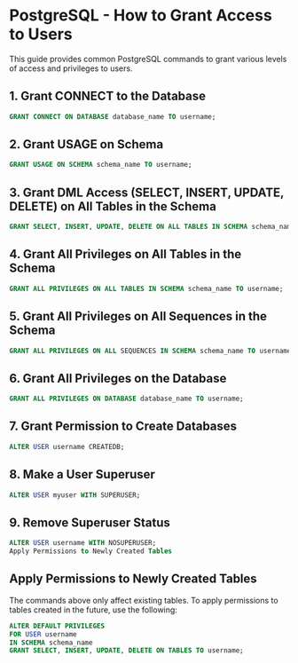 # PostgreSQL - How to Grant Access to Users
This guide provides common PostgreSQL commands to grant various levels of access and privileges to users.

## 1. Grant CONNECT to the Database
```sql
GRANT CONNECT ON DATABASE database_name TO username;
```

## 2. Grant USAGE on Schema
```sql
GRANT USAGE ON SCHEMA schema_name TO username;
```

## 3. Grant DML Access (SELECT, INSERT, UPDATE, DELETE) on All Tables in the Schema
```sql
GRANT SELECT, INSERT, UPDATE, DELETE ON ALL TABLES IN SCHEMA schema_name TO username;
```

## 4. Grant All Privileges on All Tables in the Schema
```sql
GRANT ALL PRIVILEGES ON ALL TABLES IN SCHEMA schema_name TO username;
```
## 5. Grant All Privileges on All Sequences in the Schema
```sql
GRANT ALL PRIVILEGES ON ALL SEQUENCES IN SCHEMA schema_name TO username;
```
## 6. Grant All Privileges on the Database
```sql
GRANT ALL PRIVILEGES ON DATABASE database_name TO username;
```
## 7. Grant Permission to Create Databases
```sql
ALTER USER username CREATEDB;
```
## 8. Make a User Superuser
```sql
ALTER USER myuser WITH SUPERUSER;
```
## 9. Remove Superuser Status
```sql
ALTER USER username WITH NOSUPERUSER;
Apply Permissions to Newly Created Tables
```

## Apply Permissions to Newly Created Tables
The commands above only affect existing tables. To apply permissions to tables created in the future, use the following:

```sql
ALTER DEFAULT PRIVILEGES
FOR USER username
IN SCHEMA schema_name
GRANT SELECT, INSERT, UPDATE, DELETE ON TABLES TO username;
```

